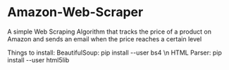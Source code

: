 # Amazon-Web-Scraper
A simple Web Scraping Algorithm that tracks the price of a product on Amazon and sends an email when the price reaches a certain level

Things to install:
  BeautifulSoup: pip install --user bs4 \n
  HTML Parser: pip install --user html5lib
